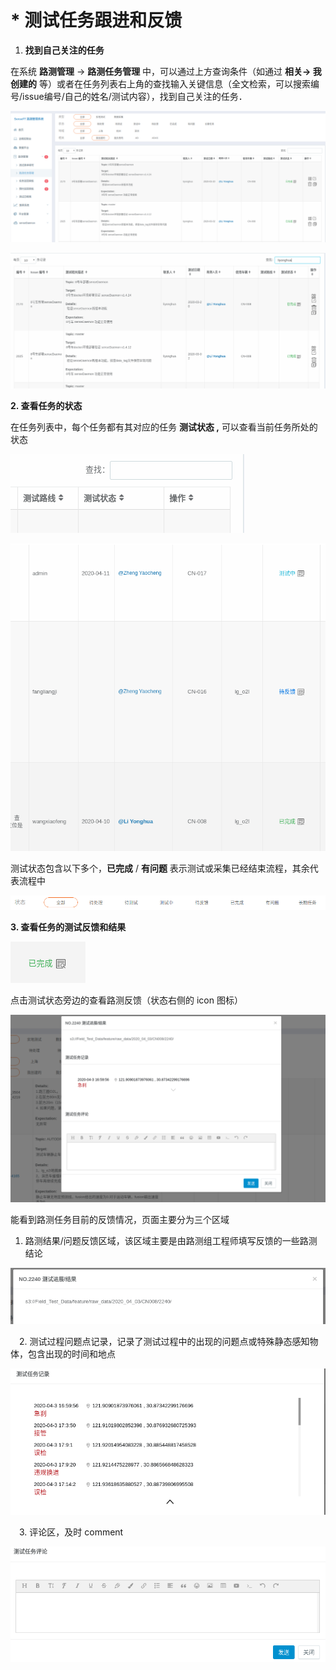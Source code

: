 # \* 测试任务跟进和反馈

1. **找到自己关注的任务**

在系统 **路测管理** -&gt; **路测任务管理** 中，可以通过上方查询条件（如通过 **相关-&gt; 我创建的** 等）或者在任务列表右上角的查找输入关键信息（全文检索，可以搜索编号/issue编号/自己的姓名/测试内容），找到自己关注的任务．

![&#x6761;&#x4EF6;&#x7B5B;&#x9009;](.gitbook/assets/screenshot-from-2020-04-13-21-43-18.png)

![&#x5168;&#x6587;&#x68C0;&#x7D22;](.gitbook/assets/screenshot-from-2020-04-13-21-44-12.png)

**2. 查看任务的状态**

在任务列表中，每个任务都有其对应的任务 **测试状态 ,** 可以查看当前任务所处的状态

![&#x6D4B;&#x8BD5;&#x72B6;&#x6001;](.gitbook/assets/screenshot-from-2020-04-13-21-52-23.png)

![](.gitbook/assets/screenshot-from-2020-04-13-21-53-34.png)

测试状态包含以下多个，**已完成** / **有问题** 表示测试或采集已经结束流程，其余代表流程中

![](.gitbook/assets/screenshot-from-2020-04-13-21-51-28.png)

  
**3. 查看任务的测试反馈和结果**

![&#x6D4B;&#x8BD5;&#x72B6;&#x6001;&#x53F3;&#x4FA7; - &#x67E5;&#x770B;&#x53CD;&#x9988; icon](.gitbook/assets/screenshot-from-2020-04-13-21-57-48.png)

点击测试状态旁边的查看路测反馈（状态右侧的 icon 图标）

![&#x8DEF;&#x6D4B;&#x53CD;&#x9988;&#x8BE6;&#x60C5;](.gitbook/assets/screenshot-from-2020-04-14-10-07-13.png)

能看到路测任务目前的反馈情况，页面主要分为三个区域

1. 路测结果/问题反馈区域，该区域主要是由路测组工程师填写反馈的一些路测结论

![&#x8DEF;&#x6D4B;&#x7ED3;&#x679C;/&#x95EE;&#x9898;&#x53CD;&#x9988;](.gitbook/assets/screenshot-from-2020-04-14-10-12-10.png)

　2. 测试过程问题点记录，记录了测试过程中的出现的问题点或特殊静态感知物体，包含出现的时间和地点

![&#x6D4B;&#x8BD5;&#x4EFB;&#x52A1;&#x8BB0;&#x5F55;](.gitbook/assets/screenshot-from-2020-04-14-10-15-09.png)

　3. 评论区，及时 comment

![](.gitbook/assets/screenshot-from-2020-04-14-10-21-03.png)

　



